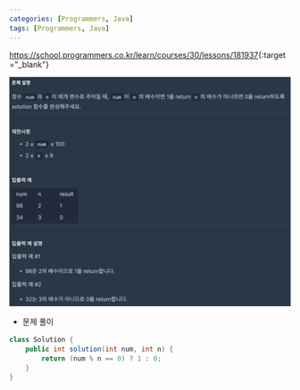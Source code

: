 ```yaml
---
categories: [Programmers, Java]
tags: [Programmers, Java] 
---
```


<https://school.programmers.co.kr/learn/courses/30/lessons/181937>{:target="_blank"}

![문제](/assets/img/programmers/java/n%EC%9D%98_%EB%B0%B0%EC%88%98.png)

- 문제 풀이

```java
class Solution {
    public int solution(int num, int n) {
        return (num % n == 0) ? 1 : 0;
    }
}
```